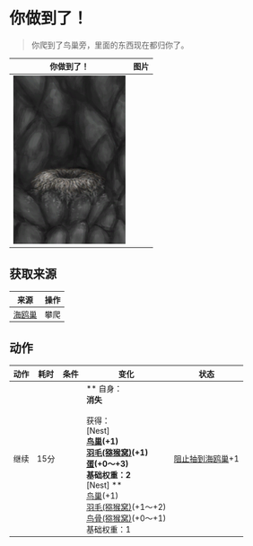 # 你做到了！  
> 你爬到了鸟巢旁，里面的东西现在都归你了。  
  
  你做到了！  |   图片   
 ----  |  ----:   
   |  <img decoding="async" src="Sprite/SeagullNest.png" href="a.md" style="max-width:300px;max-height:300px;">   
  
## 获取来源  
来源  |  操作  
----  |  ----  
[海鸥巢](SeagullNest.md)  |  攀爬  
## 动作  
动作  |  耗时  |  条件  |  变化  |  状态  
----  |  ----  |  ----  |  ----  |  ----  
继续<br>  |  15分  |    |  ** 自身：**<br>消失<br><br>** 获得： **<br>** [Nest] **<br>  [鸟巢](Nest.md)(+1)<br>  [羽毛(猕猴窝)](Feathers.md)(+1)<br>  [蛋](Egg.md)(+0～+3)<br>基础权重：2<br>** [Nest] **<br>  [鸟巢](Nest.md)(+1)<br>  [羽毛(猕猴窝)](Feathers.md)(+1～+2)<br>  [鸟骨(猕猴窝)](BonesBird.md)(+0～+1)<br>基础权重：1  |  [阻止抽到海鸥巢](SeagullNestKiller.md)+1  


<script>document.title="你做到了！ - 卡牌生存百科 Card Survival Wiki";</script>